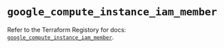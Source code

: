# `google_compute_instance_iam_member`

Refer to the Terraform Registory for docs: [`google_compute_instance_iam_member`](https://www.terraform.io/docs/providers/google-beta/r/google_compute_instance_iam_member).
